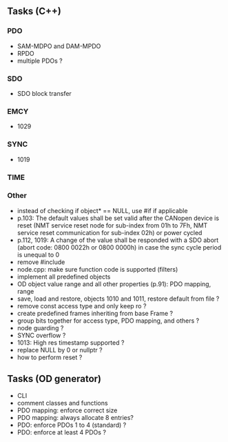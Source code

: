 ## Tasks (C++)
### PDO
- SAM-MDPO and DAM-MPDO
- RPDO
- multiple PDOs ?

### SDO
- SDO block transfer

### EMCY
- 1029

### SYNC
- 1019

### TIME

### Other
- instead of checking if object* == NULL, use #if if applicable
- p.103: The default values shall be set valid after the CANopen device is reset (NMT service reset node for sub-index from 01h to 7Fh, NMT service reset communication for sub-index 02h) or power cycled
- p.112, 1019: A change of the value shall be responded with a SDO abort (abort code: 0800 0022h or 0800 0000h) in case the sync cycle period is unequal to 0
- remove #include <cstdio> <cstdlib>
- node.cpp: make sure function code is supported (filters)
- implement all predefined objects
- OD object value range and all other properties (p.91): PDO mapping, range
- save, load and restore, objects 1010 and 1011, restore default from file ?
- remove const access type and only keep ro ?
- create predefined frames inheriting from base Frame ?
- group bits together for access type, PDO mapping, and others ?
- node guarding ?
- SYNC overflow ?
- 1013: High res timestamp supported ?
- replace NULL by 0 or nullptr ?
- how to perform reset ?

## Tasks (OD generator)
- CLI
- comment classes and functions
- PDO mapping: enforce correct size
- PDO mapping: always allocate 8 entries?
- PDO: enforce PDOs 1 to 4 (standard) ?
- PDO: enforce at least 4 PDOs ?
